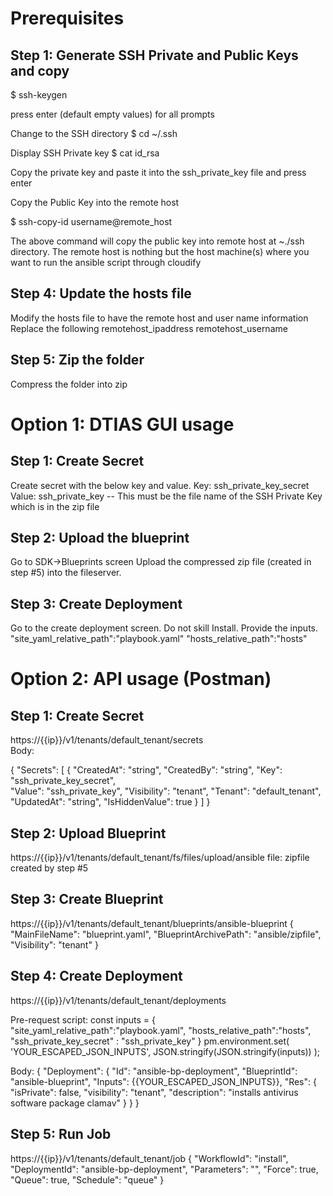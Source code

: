 # Prerequisites

## Step 1: Generate SSH Private and Public Keys and copy

$ ssh-keygen 

press enter (default empty values) for all prompts

Change to the SSH directory
$ cd ~/.ssh

Display SSH Private key 
$ cat id_rsa

Copy the private key and paste it into the ssh_private_key file and press enter

Copy the Public Key into the remote host

$ ssh-copy-id username@remote_host

The above command will copy the public key into remote host at ~./ssh directory.
The remote host is nothing but the host machine(s) where you want to run the ansible script through cloudify

## Step 4: Update the hosts file

Modify the hosts file to have the remote host and user name information
Replace the following
remotehost_ipaddress
remotehost_username

## Step 5: Zip the folder

Compress the folder into zip

# Option 1: DTIAS GUI usage

## Step 1: Create Secret

Create secret with the below key and value.
Key:  ssh_private_key_secret   
Value: ssh_private_key         -- This must be the file name of the SSH Private Key which is in the zip file

## Step 2: Upload the blueprint

Go to SDK->Blueprints screen
Upload the compressed zip file (created in step #5) into the fileserver.


## Step 3: Create Deployment

Go to the create deployment screen. Do not skill Install.
Provide the inputs.
"site_yaml_relative_path":"playbook.yaml" 
"hosts_relative_path":"hosts"

# Option 2: API usage (Postman)

## Step 1: Create Secret
https://{{ip}}/v1/tenants/default_tenant/secrets                                                        
Body:

{
  "Secrets": [
    {
      "CreatedAt": "string",
      "CreatedBy": "string",
      "Key": "ssh_private_key_secret",                 
      "Value": "ssh_private_key",
      "Visibility": "tenant",
      "Tenant": "default_tenant",
      "UpdatedAt": "string",
      "IsHiddenValue": true
    }
  ]
}

## Step 2: Upload Blueprint
https://{{ip}}/v1/tenants/default_tenant/fs/files/upload/ansible
file: zipfile created by step #5

## Step 3: Create Blueprint
https://{{ip}}/v1/tenants/default_tenant/blueprints/ansible-blueprint
{
  "MainFileName": "blueprint.yaml",
  "BlueprintArchivePath": "ansible/zipfile",
  "Visibility": "tenant"
}

## Step 4: Create Deployment
https://{{ip}}/v1/tenants/default_tenant/deployments

Pre-request script:
const inputs = {    
    "site_yaml_relative_path":"playbook.yaml", "hosts_relative_path":"hosts", "ssh_private_key_secret" : "ssh_private_key"
}
pm.environment.set(
    'YOUR_ESCAPED_JSON_INPUTS',
    JSON.stringify(JSON.stringify(inputs))
);

Body:
{
  "Deployment": {
    "Id": "ansible-bp-deployment",
    "BlueprintId": "ansible-blueprint",
    "Inputs": {{YOUR_ESCAPED_JSON_INPUTS}},
    "Res": {
      "isPrivate": false,
      "visibility": "tenant",
      "description": "installs antivirus software package clamav"
    }
  }
}

## Step 5: Run Job
https://{{ip}}/v1/tenants/default_tenant/job
{
  "WorkflowId": "install",
  "DeploymentId": "ansible-bp-deployment",
  "Parameters": "",
  "Force": true,
  "Queue": true,
  "Schedule": "queue"
}